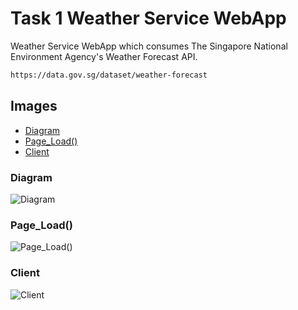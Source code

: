 # Task 1 Weather Service WebApp
Weather Service WebApp which consumes The Singapore National Environment Agency's Weather Forecast API.
```sh
https://data.gov.sg/dataset/weather-forecast
```

## Images
* [Diagram](#Diagram)
* [Page_Load()](#Images)
* [Client](#Images)

### Diagram
![Diagram](https://github.com/Chemist-3/ST0280-Assignment-1/tree/docs/diagram.png)
### Page_Load()
![Page_Load()](https://github.com/Chemist-3/ST0280-Assignment-1/tree/docs/server.png)
### Client
![Client](https://github.com/Chemist-3/ST0280-Assignment-1/tree/docs/client.png)
